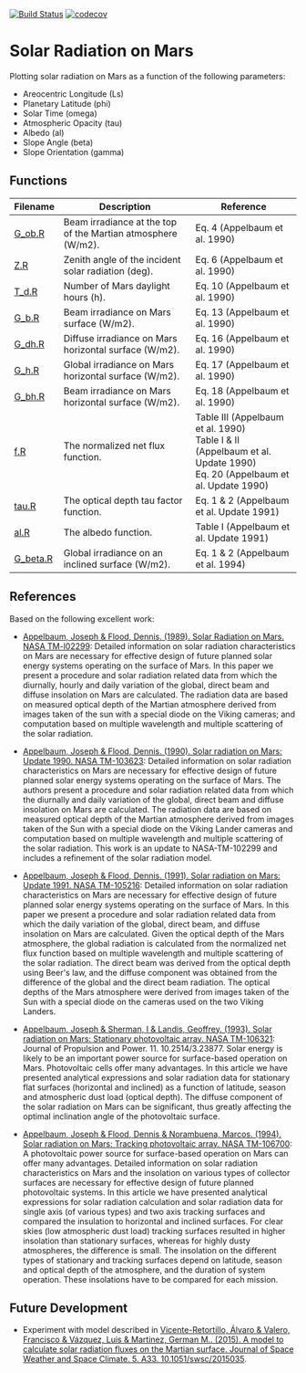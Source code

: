 [![Build Status](https://travis-ci.org/georgeslabreche/mars.svg?branch=master)](https://travis-ci.org/georgeslabreche/mars) [![codecov](https://codecov.io/gh/georgeslabreche/mars/branch/master/graph/badge.svg)](https://codecov.io/gh/georgeslabreche/mars)

# Solar Radiation on Mars
Plotting solar radiation on Mars as a function of the following parameters:
- Areocentric Longitude (Ls)
- Planetary Latitude (phi)
- Solar Time (omega)
- Atmospheric Opacity (tau)
- Albedo (al)
- Slope Angle (beta)
- Slope Orientation (gamma)

## Functions

| Filename | Description                                                  | Reference                                |
|----------|--------------------------------------------------------------|------------------------------------------|
| [G_ob.R](https://github.com/georgeslabreche/mars-solar-radiation/blob/master/functions/G_ob.R)   | Beam irradiance at the top of the Martian atmosphere (W/m2). | Eq. 4 (Appelbaum et al. 1990)            |
| [Z.R](https://github.com/georgeslabreche/mars-solar-radiation/blob/master/functions/Z.R)      | Zenith angle of the incident solar radiation (deg).          | Eq. 6 (Appelbaum et al. 1990)            |
| [T_d.R](https://github.com/georgeslabreche/mars-solar-radiation/blob/master/functions/T_d.R)    | Number of Mars daylight hours (h).                           | Eq. 10 (Appelbaum et al. 1990)            |
| [G_b.R](https://github.com/georgeslabreche/mars-solar-radiation/blob/master/functions/G_b.R)    | Beam irradiance on Mars surface (W/m2).                      | Eq. 13 (Appelbaum et al. 1990)           |
| [G_dh.R](https://github.com/georgeslabreche/mars-solar-radiation/blob/master/functions/G_dh.R)   | Diffuse irradiance on Mars horizontal surface (W/m2).        | Eq. 16 (Appelbaum et al. 1990)           |
| [G_h.R](https://github.com/georgeslabreche/mars-solar-radiation/blob/master/functions/G_h.R)    | Global irradiance on Mars horizontal surface (W/m2).         | Eq. 17 (Appelbaum et al. 1990)           |
| [G_bh.R](https://github.com/georgeslabreche/mars-solar-radiation/blob/master/functions/G_bh.R)   | Beam irradiance on Mars horizontal surface (W/m2).           | Eq. 18 (Appelbaum et al. 1990)           |
| [f.R](https://github.com/georgeslabreche/mars-solar-radiation/blob/master/functions/f.R)      | The normalized net flux function.                            | Table III (Appelbaum et al. 1990)<br>Table I & II (Appelbaum et al. Update 1990)<br>Eq. 20 (Appelbaum et al. Update 1990)   |
| [tau.R](https://github.com/georgeslabreche/mars-solar-radiation/blob/master/functions/tau.R)    | The optical depth tau factor function.                       | Eq. 1 & 2 (Appelbaum et al. Update 1991) |
| [al.R](https://github.com/georgeslabreche/mars-solar-radiation/blob/master/functions/al.R)    | The albedo function.                       | Table I (Appelbaum et al. Update 1991) |
| [G_beta.R](https://github.com/georgeslabreche/mars-solar-radiation/blob/master/functions/G_beta.R) | Global irradiance on an inclined surface (W/m2).             | Eq. 1 & 2 (Appelbaum et al. 1994)        |


## References
Based on the following excellent work:

- [Appelbaum, Joseph & Flood, Dennis. (1989). Solar Radiation on Mars. NASA TM-l02299](https://ntrs.nasa.gov/?R=19890018252): Detailed information on solar radiation characteristics on Mars are necessary for effective design of future planned solar energy systems operating on the surface of Mars. In this paper we present a procedure and solar radiation related data from which the diurnally, hourly and daily variation of the global, direct beam and diffuse insolation on Mars are calculated. The radiation data are based on measured optical depth of the Martian atmosphere derived from images taken of the sun with a special diode on the Viking cameras; and computation based on multiple wavelength and multiple scattering of the solar radiation.

- [Appelbaum, Joseph & Flood, Dennis. (1990). Solar radiation on Mars: Update 1990. NASA TM-103623](https://ntrs.nasa.gov/?R=19910005804): Detailed information on solar radiation characteristics on Mars are necessary for effective design of future planned solar energy systems operating on the surface of Mars. The authors present a procedure and solar radiation related data from which the diurnally and daily variation of the global, direct beam and diffuse insolation on Mars are calculated. The radiation data are based on measured optical depth of the Martian atmosphere derived from images taken of the Sun with a special diode on the Viking Lander cameras and computation based on multiple wavelength and multiple scattering of the solar radiation. This work is an update to NASA-TM-102299 and includes a refinement of the solar radiation model.

- [Appelbaum, Joseph & Flood, Dennis. (1991). Solar radiation on Mars: Update 1991. NASA TM-105216](https://ntrs.nasa.gov/?R=19910023732): Detailed information on solar radiation characteristics on Mars are necessary for effective design of future planned solar energy systems operating on the surface of Mars. In this paper we present a procedure and solar radiation related data from which the daily variation of the global, direct beam, and diffuse insolation on Mars are calculated. Given the optical depth of the Mars atmosphere, the global radiation is calculated from the normalized net flux function based on multiple wavelength and multiple scattering of the solar radiation. The direct beam was derived from the optical depth using Beer's law, and the diffuse component was obtained from the difference of the global and the direct beam radiation. The optical depths of the Mars atmosphere were derived from images taken of the Sun with a special diode on the cameras used on the two Viking Landers.

- [Appelbaum, Joseph & Sherman, I & Landis, Geoffrey. (1993). Solar radiation on Mars: Stationary photovoltaic array. NASA TM-106321](https://ntrs.nasa.gov/?R=19940010257): Journal of Propulsion and Power. 11. 10.2514/3.23877. Solar energy is likely to be an important power source for surface-based operation on Mars. Photovoltaic cells offer many advantages. In this article we have presented analytical expressions and solar radiation data for stationary flat surfaces (horizontal and inclined) as a function of latitude, season and atmospheric dust load (optical depth). The diffuse component of the solar radiation on Mars can be significant, thus greatly affecting the optimal inclination angle of the photovoltaic surface.

- [Appelbaum, Joseph & Flood, Dennis & Norambuena, Marcos. (1994). Solar radiation on Mars: Tracking photovoltaic array. NASA TM-106700](https://ntrs.nasa.gov/?R=19950004977): A photovoltaic power source for surface-based operation on Mars can offer many advantages. Detailed information on solar radiation characteristics on Mars and the insolation on various types of collector surfaces are necessary for effective design of future planned photovoltaic systems. In this article we have presented analytical expressions for solar radiation calculation and solar radiation data for single axis (of various types) and two axis tracking surfaces and compared the insulation to horizontal and inclined surfaces. For clear skies (low atmospheric dust load) tracking surfaces resulted in higher insolation than stationary surfaces, whereas for highly dusty atmospheres, the difference is small. The insolation on the different types of stationary and tracking surfaces depend on latitude, season and optical depth of the atmosphere, and the duration of system operation. These insolations have to be compared for each mission.

## Future Development
- Experiment with model described in [Vicente-Retortillo, Álvaro & Valero, Francisco & Vázquez, Luis & Martinez, German M.. (2015). A model to calculate solar radiation fluxes on the Martian surface. Journal of Space Weather and Space Climate. 5. A33. 10.1051/swsc/2015035](https://www.researchgate.net/publication/283452176_A_model_to_calculate_solar_radiation_fluxes_on_the_Martian_surface).
